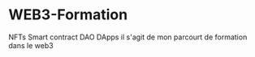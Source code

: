 # WEB3-Formation
NFTs Smart contract DAO DApps 
il s'agit de mon parcourt de formation dans le web3
